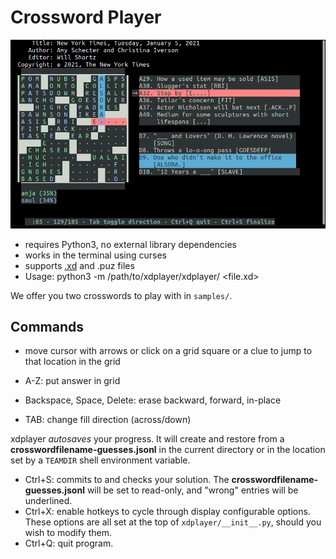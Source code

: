 # Crossword Player

![xddemo](xddemo.gif)

- requires Python3, no external library dependencies
- works in the terminal using curses
- supports [.xd](http://saul.pw/data/) and .puz files
- Usage: python3 -m /path/to/xdplayer/xdplayer/ <file.xd>

We offer you two crosswords to play with in `samples/`.

## Commands

- move cursor with arrows or click on a grid square or a clue to jump to that location in the grid

- A-Z: put answer in grid
- Backspace, Space, Delete: erase backward, forward, in-place
- TAB: change fill direction (across/down)

xdplayer *autosaves* your progress. It will create and restore from a **crosswordfilename-guesses.jsonl**
in the current directory or in the location set by a `TEAMDIR` shell environment variable.


- Ctrl+S: commits to and checks your solution. The **crosswordfilename-guesses.jsonl** will be set to read-only, and "wrong" entries will be underlined.
- Ctrl+X: enable hotkeys to cycle through display configurable options. These options are all set at the top of `xdplayer/__init__.py`, should you wish to modify them.
- Ctrl+Q: quit program.

